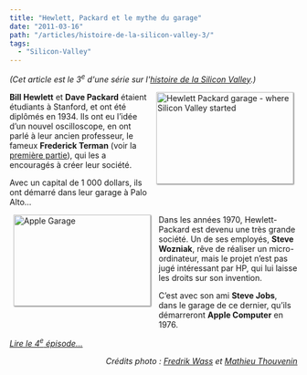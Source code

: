 ```yaml
---
title: "Hewlett, Packard et le mythe du garage"
date: "2011-03-16"
path: "/articles/histoire-de-la-silicon-valley-3/"
tags:
  - "Silicon-Valley"
---
```


<em>(Cet article est le 3<sup>e</sup> d'une série sur l'<a href="../histoire-de-la-silicon-valley-1/">histoire de la Silicon Valley</a>.)</em></p>

<p>
<a title="Hewlett Packard garage - where Silicon Valley started (Fredrik Wass on Flickr)" href="http://www.flickr.com/photos/bisonblog/3283309238/"><img src="http://farm4.static.flickr.com/3467/3283309238_2807d31816_m.jpg" width="240" height="161" alt="Hewlett Packard garage - where Silicon Valley started" style="float: right; margin: 0 0.5em 2em 1em; box-shadow: 1px 1px 2px #777"></a>
<b>Bill Hewlett</b> et <b>Dave Packard</b> étaient étudiants à Stanford, et ont été diplômés en 1934. Ils ont eu l’idée d’un nouvel oscilloscope, en ont parlé à leur ancien professeur, le fameux <b>Frederick Terman</b> (voir la <a href="../histoire-de-la-silicon-valley-1/">première partie</a>), qui les a encouragés à créer leur société.</p>

<p>Avec un capital de 1 000 dollars, ils ont démarré dans leur garage à Palo Alto…</p>

<p style="clear:both">
<a href="http://www.flickr.com/photos/mathoov/515334369/" title="Apple Garage (Mathieu Thouvenin on Flickr)"><img src="http://farm1.static.flickr.com/193/515334369_e9b611014b_m.jpg" width="240" height="160" alt="Apple Garage" style="float: left; margin: 0 1em 2em 0.5em; box-shadow: 1px 1px 2px #777"></a>
Dans les années 1970, Hewlett-Packard est devenu une très grande société. Un de ses employés, <b>Steve Wozniak</b>, rêve de réaliser un micro-ordinateur, mais le projet n’est pas jugé intéressant par HP, qui lui laisse les droits sur son invention.</p>
<p>C’est avec son ami <b>Steve Jobs</b>, dans le garage de ce dernier, qu’ils démarreront <b>Apple Computer</b> en 1976.</p>

<p style="clear:both"><em><a href="../histoire-de-la-silicon-valley-4/">Lire le 4<sup>e</sup> épisode…</a></em></p>

<p style="clear:both; text-align: right">
<em>Crédits photo : <a href="http://www.flickr.com/people/bisonblog/">Fredrik Wass</a> et <a href="http://www.flickr.com/photos/mathoov/">Mathieu Thouvenin</a></em></p>
